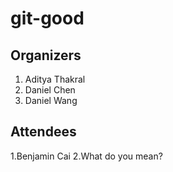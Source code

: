 # git-good

## Organizers

1. Aditya Thakral
2. Daniel Chen
3. Daniel Wang

## Attendees

1.Benjamin Cai
2.What do you mean?

